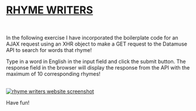 <a href=""><h1>RHYME WRITERS</h1></a>
<wbr/>
    <div>
        <p>In the following exercise I have incorporated the boilerplate code for an AJAX request using an XHR object to make a GET request to the Datamuse API to search for words that rhyme!</p>
    </div>
    <div>
        <p>Type in a word in English in the input field and click the submit button. The response field in the browser will display the response from the API with the maximum of 10 corresponding rhymes!</p><br />
        <a href=""><img src="https://i.imgur.com/Y5YsZ9W.png" alt="rhyme writers website screenshot" title="Rhyme Writers" /></a>
        <p>Have fun!</p>
    </div>
